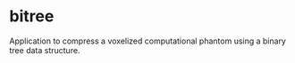 # bitree
Application to compress a voxelized computational phantom using a binary tree data structure.
